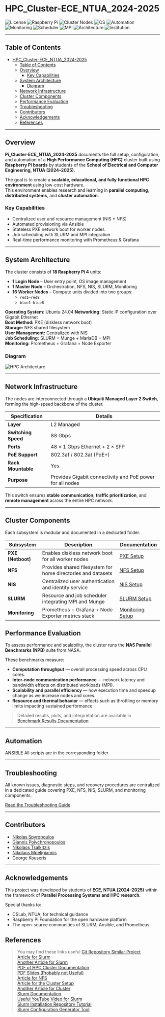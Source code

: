 # HPC_Cluster-ECE_NTUA_2024-2025  

![License](https://img.shields.io/badge/license-MIT-blue.svg)
![Raspberry Pi](https://img.shields.io/badge/hardware-Raspberry%20Pi%204-red.svg)
![Cluster Nodes](https://img.shields.io/badge/nodes-18-brightgreen.svg)
![OS](https://img.shields.io/badge/OS-Raspberry%20Pi%20OS%20Lite-ff69b4.svg)
![Automation](https://img.shields.io/badge/automation-Ansible-orange.svg)
![Monitoring](https://img.shields.io/badge/monitoring-Prometheus%20%26%20Grafana-yellow.svg)
![Scheduler](https://img.shields.io/badge/job%20scheduler-SLURM-blueviolet.svg)
![MPI](https://img.shields.io/badge/parallel-MPI-important.svg)
![Architecture](https://img.shields.io/badge/architecture-HPC%20Cluster-lightgrey.svg)
![Institution](https://img.shields.io/badge/NTUA-ECE-0057b8.svg)

---

## Table of Contents
- [HPC\_Cluster-ECE\_NTUA\_2024-2025](#hpc_cluster-ece_ntua_2024-2025)
  - [Table of Contents](#table-of-contents)
  - [Overview](#overview)
    - [Key Capabilities](#key-capabilities)
  - [System Architecture](#system-architecture)
    - [Diagram](#diagram)
  - [Network Infrastructure](#network-infrastructure)
  - [Cluster Components](#cluster-components)
  - [Performance Evaluation](#performance-evaluation)
  - [Troubleshooting](#troubleshooting)
  - [Contributors](#contributors)
  - [Acknowledgements](#acknowledgements)
  - [References](#references)

---
## Overview  
**Pi_Cluster-ECE_NTUA_2024-2025** documents the full setup, configuration, and automation of a **High Performance Computing (HPC)** cluster built using **Raspberry Pi boards** by students of the **School of Electrical and Computer Engineering, NTUA (2024–2025)**.

The goal is to create a **scalable, educational, and fully functional HPC environment** using low-cost hardware.  
This environment enables research and learning in **parallel computing**, **distributed systems**, and **cluster automation**.

### Key Capabilities
- Centralized user and resource management (NIS + NFS)
- Automated provisioning via Ansible
- Stateless PXE network boot for worker nodes
- Job scheduling with SLURM and MPI integration
- Real-time performance monitoring with Prometheus & Grafana

---

## System Architecture  

The cluster consists of **18 Raspberry Pi 4** units:
- **1 Login Node** – User entry point, OS image management  
- **1 Master Node** – Orchestration, NFS, NIS, SLURM, Monitoring  
- **16 Worker Nodes** – Compute units divided into two groups:
  - `red1–red8`
  - `blue1–blue8`

**Operating System:** Ubuntu 24.04 
**Networking:** Static IP configuration over Gigabit Ethernet  
**Boot Method:** PXE (diskless network boot)  
**Storage:** NFS shared filesystem  
**User Management:** Centralized with NIS  
**Job Scheduling:** SLURM + Munge + MariaDB + MPI  
**Monitoring:** Prometheus + Grafana + Node Exporter

### Diagram
![HPC Architecture](https://github.com/user-attachments/assets/9f6bae73-c693-498a-b627-d2d508630565)

---

## Network Infrastructure  

The nodes are interconnected through a **Ubiquiti Managed Layer 2 Switch**, forming the high-speed backbone of the cluster.

| Specification | Details |
|----------------|----------|
| **Layer** | L2 Managed |
| **Switching Speed** | 88 Gbps |
| **Ports** | 48 × 1 Gbps Ethernet + 2 × SFP |
| **PoE Support** | 802.3af / 802.3at (PoE+) |
| **Rack Mountable** | Yes |
| **Purpose** | Provides Gigabit connectivity and PoE power for all nodes |

This switch ensures **stable communication**, **traffic prioritization**, and **remote management** across the entire HPC network.

---

## Cluster Components  

Each subsystem is modular and documented in a dedicated folder.

| Subsystem | Description | Documentation |
|------------|--------------|----------------|
| **PXE (Netboot)** | Enables diskless network boot for all worker nodes | [PXE Setup](./PXE/README.md) |
| **NFS** | Provides shared filesystem for home directories and datasets | [NFS Setup](./NFS/README.md) |
| **NIS** | Centralized user authentication and identity service | [NIS Setup](./NIS/README.md) |
| **SLURM** | Resource and job scheduler integrating MPI and Munge | [SLURM Setup](./SLURM/README.md) |
| **Monitoring** | Prometheus + Grafana + Node Exporter metrics stack | [Monitoring Setup](./Monitoring/README.md) |

## Performance Evaluation  

To assess performance and scalability, the cluster runs the **NAS Parallel Benchmarks (NPB)** suite from NASA.

These benchmarks measure:
- **Computation throughput** — overall processing speed across CPU cores.  
- **Inter-node communication performance** — network latency and bandwidth effects on distributed workloads (MPI).  
- **Scalability and parallel efficiency** — how execution time and speedup change as we increase nodes and cores.  
- **Resource and thermal behavior** — effects such as throttling or memory limits impacting sustained performance.

> Detailed results, plots, and interpretation are available in  
> [Benchmark Results Documentation](./benchmarks/README.md)

---

## Automation
ANSIBLE
All scripts are in the corresponding folder


---


## Troubleshooting  

All known issues, diagnostic steps, and recovery procedures are centralized in a dedicated guide covering PXE, NFS, NIS, SLURM, and monitoring components.  

[Read the Troubleshooting Guide](./Troubleshooting/README.md)

---

## Contributors
* [Nikolas Spyropoulos](https://github.com/nspyrop03)
* [Giannis Polychronopoulos](https://github.com/JohnnyPol)
* [Nikolaos Tsalkitzis](https://github.com/nikostsalkitzis)
* [Nikolaos Mpeligiannis](https://github.com/nikolaosss)
* [George Kouseris](https://en.wikipedia.org/wiki/I_Don%27t_Know)

---
## Acknowledgements  
This project was developed by students of **ECE, NTUA (2024–2025)** within the framework of **Parallel Processing Systems and HPC research**.  

Special thanks to:
- CSLab, NTUA, for technical guidance  
- Raspberry Pi Foundation for the open hardware platform  
- The open-source communities of SLURM, Ansible, and Prometheus  

## References
> You may find these links useful
[Git Repository Similar Project](https://github.com/projectRaspberry/wipi) <br>
[Article for Slurm](https://www.howtoraspberry.com/2022/03/how-to-build-an-hpc-high-performance-cluster-with-raspberry-pi-computers/) <br>
[Another Article for Slurm ](https://medium.com/@hghcomphys/building-slurm-hpc-cluster-with-raspberry-pis-step-by-step-guide-ae84a58692d5)<br>
[PDF of HPC Cluster Documentation](https://wr.informatik.uni-hamburg.de/_media/teaching/sommersemester_2021/ps-21_rasperry-pi-cluster.pdf) <br>
[PDF Slides (Probably not Useful)](https://archive.fosdem.org/2020/schedule/event/rpi_cluster/attachments/slides/3635/export/events/attachments/rpi_cluster/slides/3635/Introducing_HPC_with_a_Raspberry_Pi_Cluster.pdf) <br> 
[Article for NFS](https://www.howtoraspberry.com/2020/10/how-to-make-network-shared-storage-with-a-raspberry/) <br>
[Article for the Cluster Setup](https://jackyko1991.github.io/journal/Cluster-Setup-2.html) <br>
[Another Article for Cluster](https://glmdev.medium.com/building-a-raspberry-pi-cluster-784f0df9afbd) <br>
[Slurm Documentation](https://slurm.schedmd.com/documentation.html) <br>
[Useful YouTube Video for Slurm](https://www.youtube.com/watch?v=YZbRnrfECfo) <br>
[Slurm Installation Repository Tutorial](https://github.com/ReverseSage/Slurm-ubuntu-20.04.1) <br>
[Slurm Configuration Generator Tool](https://slurm.schedmd.com/configurator.html) <br>
